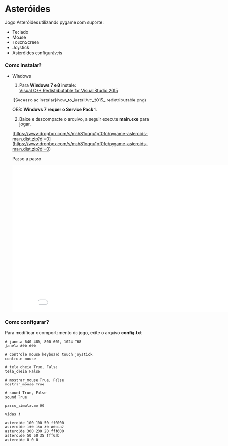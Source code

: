 # Asteróides #

Jogo Asteróides utilizando pygame com suporte:

* Teclado
* Mouse
* TouchScreen
* Joystick
* Asteróides configuráveis

### Como instalar? ###

* Windows

	1) Para **Windows 7 e 8** instale:	 
	[Visual C++ Redistributable for Visual Studio 2015](https://www.microsoft.com/en-us/download/details.aspx?id=48145)
	 
	![Sucesso ao instalar](how_to_install/vc_2015_ redistributable.png)

	OBS: **Windows 7 requer o Service Pack 1**.


	2) Baixe e descompacte o arquivo, a seguir execute **main.exe** para jogar.
	
	[https://www.dropbox.com/s/mah81oqqu1pf0fc/pygame-asteroids-main.dist.zip?dl=0]
	(https://www.dropbox.com/s/mah81oqqu1pf0fc/pygame-asteroids-main.dist.zip?dl=0)

	Passo a passo
	
	<iframe width="854" height="480" src="how_to_install/steps.mp4" frameborder="0" allowfullscreen></iframe>

### Como configurar? ###

Para modificar o comportamento do jogo, edite o arquivo **config.txt**

``` 
# janela 640 480, 800 600, 1024 768
janela 800 600

# controle mouse keyboard touch joystick
controle mouse

# tela_cheia True, False
tela_cheia False

# mostrar_mouse True, False
mostrar_mouse True

# sound True, False
sound True

passo_simulacao 60

vidas 3

asteroide 100 100 50 ff0000
asteroide 150 150 30 80eca7
asteroide 300 200 20 fff600
asteroide 50 50 35 fff6ab
asteroide 0 0 0

```

